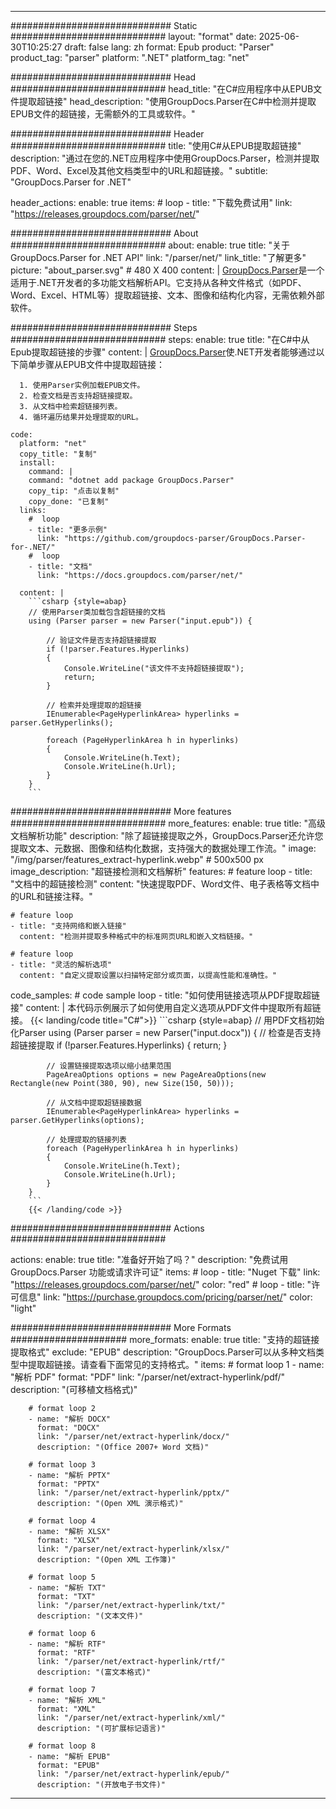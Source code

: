 


---
############################# Static ############################
layout: "format"
date:  2025-06-30T10:25:27
draft: false
lang: zh
format: Epub
product: "Parser"
product_tag: "parser"
platform: ".NET"
platform_tag: "net"

############################# Head ############################
head_title: "在C#应用程序中从EPUB文件提取超链接"
head_description: "使用GroupDocs.Parser在C#中检测并提取EPUB文件的超链接，无需额外的工具或软件。"

############################# Header ############################
title: "使用C#从EPUB提取超链接" 
description: "通过在您的.NET应用程序中使用GroupDocs.Parser，检测并提取PDF、Word、Excel及其他文档类型中的URL和超链接。"
subtitle: "GroupDocs.Parser for .NET" 

header_actions:
  enable: true
  items:
    #  loop
    - title: "下载免费试用"
      link: "https://releases.groupdocs.com/parser/net/"
      
############################# About ############################
about:
    enable: true
    title: "关于GroupDocs.Parser for .NET API"
    link: "/parser/net/"
    link_title: "了解更多"
    picture: "about_parser.svg" # 480 X 400
    content: |
       [GroupDocs.Parser](/parser/net/)是一个适用于.NET开发者的多功能文档解析API。它支持从各种文件格式（如PDF、Word、Excel、HTML等）提取超链接、文本、图像和结构化内容，无需依赖外部软件。

############################# Steps ############################
steps:
    enable: true
    title: "在C#中从Epub提取超链接的步骤"
    content: |
      [GroupDocs.Parser](/parser/net/)使.NET开发者能够通过以下简单步骤从EPUB文件中提取超链接：
      
      1. 使用Parser实例加载EPUB文件。
      2. 检查文档是否支持超链接提取。
      3. 从文档中检索超链接列表。
      4. 循环遍历结果并处理提取的URL。
   
    code:
      platform: "net"
      copy_title: "复制"
      install:
        command: |
        command: "dotnet add package GroupDocs.Parser"
        copy_tip: "点击以复制"
        copy_done: "已复制"
      links:
        #  loop
        - title: "更多示例"
          link: "https://github.com/groupdocs-parser/GroupDocs.Parser-for-.NET/"
        #  loop
        - title: "文档"
          link: "https://docs.groupdocs.com/parser/net/"
          
      content: |
        ```csharp {style=abap}
        // 使用Parser类加载包含超链接的文档
        using (Parser parser = new Parser("input.epub")) {

            // 验证文件是否支持超链接提取
            if (!parser.Features.Hyperlinks)
            {
                Console.WriteLine("该文件不支持超链接提取");
                return;
            }

            // 检索并处理提取的超链接
            IEnumerable<PageHyperlinkArea> hyperlinks = parser.GetHyperlinks();

            foreach (PageHyperlinkArea h in hyperlinks)
            {
                Console.WriteLine(h.Text);
                Console.WriteLine(h.Url);
            }
        }
        ```  

############################# More features ############################
more_features:
  enable: true
  title: "高级文档解析功能"
  description: "除了超链接提取之外，GroupDocs.Parser还允许您提取文本、元数据、图像和结构化数据，支持强大的数据处理工作流。"
  image: "/img/parser/features_extract-hyperlink.webp" # 500x500 px
  image_description: "超链接检测和文档解析"
  features:
    # feature loop
    - title: "文档中的超链接检测"
      content: "快速提取PDF、Word文件、电子表格等文档中的URL和链接注释。"

    # feature loop
    - title: "支持网络和嵌入链接"
      content: "检测并提取多种格式中的标准网页URL和嵌入文档链接。"

    # feature loop
    - title: "灵活的解析选项"
      content: "自定义提取设置以扫描特定部分或页面，以提高性能和准确性。"
      
  code_samples:
    # code sample loop
    - title: "如何使用链接选项从PDF提取超链接"
      content: |
        本代码示例展示了如何使用自定义选项从PDF文件中提取所有超链接。
        {{< landing/code title="C#">}}
        ```csharp {style=abap}
        //  用PDF文档初始化Parser
        using (Parser parser = new Parser("input.docx"))
        {
            // 检查是否支持超链接提取
            if (!parser.Features.Hyperlinks)
            {
                return;
            }

            // 设置链接提取选项以缩小结果范围
            PageAreaOptions options = new PageAreaOptions(new Rectangle(new Point(380, 90), new Size(150, 50)));

            // 从文档中提取超链接数据
            IEnumerable<PageHyperlinkArea> hyperlinks = parser.GetHyperlinks(options);

            // 处理提取的链接列表
            foreach (PageHyperlinkArea h in hyperlinks)
            {
                Console.WriteLine(h.Text);
                Console.WriteLine(h.Url);
            }
        }
        ```
        {{< /landing/code >}}


############################# Actions ############################

actions:
  enable: true
  title: "准备好开始了吗？"
  description: "免费试用 GroupDocs.Parser 功能或请求许可证"
  items:
    #  loop
    - title: "Nuget 下载"
      link: "https://releases.groupdocs.com/parser/net/"
      color: "red"
        #  loop
    - title: "许可信息"
      link: "https://purchase.groupdocs.com/pricing/parser/net/"
      color: "light"


############################# More Formats #####################
more_formats:
    enable: true
    title: "支持的超链接提取格式"
    exclude: "EPUB"
    description: "GroupDocs.Parser可以从多种文档类型中提取超链接。请查看下面常见的支持格式。"
    items: 
        # format loop 1
        - name: "解析 PDF"
          format: "PDF"
          link: "/parser/net/extract-hyperlink/pdf/"
          description: "(可移植文档格式)"
          
        # format loop 2
        - name: "解析 DOCX"
          format: "DOCX"
          link: "/parser/net/extract-hyperlink/docx/"
          description: "(Office 2007+ Word 文档)"
          
        # format loop 3
        - name: "解析 PPTX"
          format: "PPTX"
          link: "/parser/net/extract-hyperlink/pptx/"
          description: "(Open XML 演示格式)"
          
        # format loop 4
        - name: "解析 XLSX"
          format: "XLSX"
          link: "/parser/net/extract-hyperlink/xlsx/"
          description: "(Open XML 工作簿)"
          
        # format loop 5
        - name: "解析 TXT"
          format: "TXT"
          link: "/parser/net/extract-hyperlink/txt/"
          description: "(文本文件)"
          
        # format loop 6
        - name: "解析 RTF"
          format: "RTF"
          link: "/parser/net/extract-hyperlink/rtf/"
          description: "(富文本格式)"
          
        # format loop 7
        - name: "解析 XML"
          format: "XML"
          link: "/parser/net/extract-hyperlink/xml/"
          description: "(可扩展标记语言)"
          
        # format loop 8
        - name: "解析 EPUB"
          format: "EPUB"
          link: "/parser/net/extract-hyperlink/epub/"
          description: "(开放电子书文件)"
         
          

---